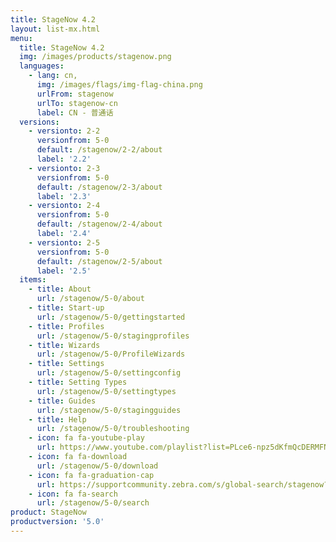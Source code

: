 ```yaml
---
title: StageNow 4.2
layout: list-mx.html
menu:
  title: StageNow 4.2
  img: /images/products/stagenow.png
  languages:
    - lang: cn,
      img: /images/flags/img-flag-china.png
      urlFrom: stagenow
      urlTo: stagenow-cn
      label: CN - 普通话
  versions:
    - versionto: 2-2
      versionfrom: 5-0
      default: /stagenow/2-2/about
      label: '2.2'
    - versionto: 2-3
      versionfrom: 5-0
      default: /stagenow/2-3/about
      label: '2.3'
    - versionto: 2-4
      versionfrom: 5-0
      default: /stagenow/2-4/about
      label: '2.4'
    - versionto: 2-5
      versionfrom: 5-0
      default: /stagenow/2-5/about
      label: '2.5'
  items:
    - title: About
      url: /stagenow/5-0/about
    - title: Start-up
      url: /stagenow/5-0/gettingstarted
    - title: Profiles
      url: /stagenow/5-0/stagingprofiles
    - title: Wizards
      url: /stagenow/5-0/ProfileWizards
    - title: Settings
      url: /stagenow/5-0/settingconfig
    - title: Setting Types
      url: /stagenow/5-0/settingtypes
    - title: Guides
      url: /stagenow/5-0/stagingguides
    - title: Help
      url: /stagenow/5-0/troubleshooting
    - icon: fa fa-youtube-play
      url: https://www.youtube.com/playlist?list=PLce6-npz5dKfmQcDERMFNiOeZrVAEJtXH    
    - icon: fa fa-download
      url: /stagenow/5-0/download    
    - icon: fa fa-graduation-cap
      url: https://supportcommunity.zebra.com/s/global-search/stagenow?language=en_US
    - icon: fa fa-search
      url: /stagenow/5-0/search
product: StageNow
productversion: '5.0'
---
```


<!-- 11/16/20 - narrowing the tab menus so they don't cause wrapping
  1. changed "Troubleshooting" tab to "Help"
  2. removed the "Install" tab (and added a link to install in Start page 

      - title: Install
      url: /stagenow/5-0/installing

 -->